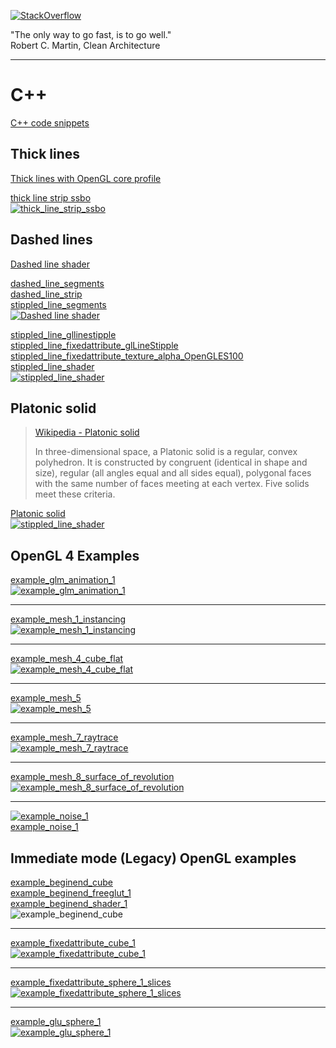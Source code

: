 [![StackOverflow](https://stackexchange.com/users/flair/7322082.png)](https://stackoverflow.com/users/5577765/rabbid76?tab=profile)

"The only way to go fast, is to go well."  
Robert C. Martin, Clean Architecture

---

# C++

[C++ code snippets](../documentation/cpp_code_snippets.md)

## Thick lines

[Thick lines with OpenGL core profile](../documentation/thick_line_shader.md)

[thick line strip ssbo](../example/cpp/opengl_line_thickness/thick_line_strip_ssbo.cpp)  
[![thick_line_strip_ssbo](../documentation/image/thick_line_2.png)](../example/cpp/opengl_line_thickness/dashed_line_strip.cpp)  

## Dashed lines

[Dashed line shader](../documentation/dashed_line_shader.md)  

[dashed_line_segments](../example/cpp/opengl_line_stipple/dashed_line_segments.cpp)  
[dashed_line_strip](../example/cpp/opengl_line_stipple/dashed_line_strip.cpp)  
[stippled_line_segments](../example/cpp/opengl_line_stipple/stippled_line_segments.cpp)  
[![Dashed line shader](../documentation/image/dashed_cube.gif)](../documentation/dashed_line_shader.md)  

[stippled_line_gllinestipple](../example/cpp/opengl_line_stipple/stippled_line_gllinestipple.cpp)  
[stippled_line_fixedattribute_glLineStipple](../example/cpp/opengl_line_stipple/stippled_line_fixedattribute_glLineStipple.cpp)  
[stippled_line_fixedattribute_texture_alpha_OpenGLES100](../example/cpp/opengl_line_stipple/stippled_line_fixedattribute_texture_alpha_OpenGLES100.cpp)  
[stippled_line_shader](../example/cpp/opengl_line_stipple/stippled_line_shader.cpp)  
[![stippled_line_shader](../documentation/image/stippled_line_shader.png)](../example/cpp/opengl_line_stipple/stippled_line_shader.cpp)  

## Platonic solid

> [Wikipedia - Platonic solid](https://en.wikipedia.org/wiki/Platonic_solid)
>
>In three-dimensional space, a Platonic solid is a regular, convex polyhedron. It is constructed by congruent (identical in shape and size), regular (all angles equal and all sides equal), polygonal faces with the same number of faces meeting at each vertex. Five solids meet these criteria.

[Platonic solid](../example/cpp/wx_widget_opengl_platonic_solid)  
[![stippled_line_shader](../screenshot/example/cpp/wx_widget_opengl_platonic_solid/wx_widget_opengl_platonic_solid.png)](../example/cpp/wx_widget_opengl_platonic_solid)  

## OpenGL 4 Examples

[example_glm_animation_1](../example/cpp/opengl/example_glm_animation_1.cpp)  
[![example_glm_animation_1](../screenshot/example/cpp/opengl/example_glm_animation_1.gif)](../example/cpp/opengl/example_glm_animation_1.cpp)  

---

[example_mesh_1_instancing](../example/cpp/opengl/example_mesh_1_instancing.cpp)  
[![example_mesh_1_instancing](../screenshot/example/cpp/opengl/example_mesh_1_instancing.gif)](../example/cpp/opengl/example_mesh_1_instancing.cpp)  

---

[example_mesh_4_cube_flat](../example/cpp/opengl/example_mesh_4_cube_flat.cpp)  
[![ example_mesh_4_cube_flat](../screenshot/example/cpp/opengl/example_mesh_4_cube_flat.gif)](../example/cpp/opengl/example_mesh_4_cube_flat.cpp)  

---

[example_mesh_5](../example/cpp/opengl/example_mesh_5.cpp)  
[![example_mesh_5](../screenshot/example/cpp/opengl/example_mesh_5.png)](../example/cpp/opengl/example_mesh_5.cpp)  

---

[example_mesh_7_raytrace](../example/cpp/opengl/example_mesh_7_raytrace.cpp)  
[![example_mesh_7_raytrace](../screenshot/example/cpp/opengl/example_mesh_7_raytrace.gif)](../example/cpp/opengl/example_mesh_7_raytrace.cpp)  

---

[example_mesh_8_surface_of_revolution](../example/cpp/opengl/example_mesh_8_surface_of_revolution.cpp)  
[![example_mesh_8_surface_of_revolution](../screenshot/example/cpp/opengl/example_mesh_8_surface_of_revolution.gif)](../example/cpp/opengl/example_mesh_8_surface_of_revolution.cpp)  

---

[![example_noise_1](../screenshot/example/cpp/opengl/example_noise_1.png)](../example/cpp/opengl/example_noise_1.cpp)  
[example_noise_1](../example/cpp/opengl/example_noise_1.cpp)

## Immediate mode (Legacy) OpenGL examples

[example_beginend_cube](../example/cpp/opengl_legacy/example_beginend_cube.cpp)  
[example_beginend_freeglut_1](../example/cpp/opengl_legacy/example_beginend_freeglut_1.cpp)  
[example_beginend_shader_1](../example/cpp/opengl_legacy/example_beginend_shader_1.cpp)  
![example_beginend_cube](../screenshot/example/cpp/opengl_legacy/example_beginend_cube.gif)  

---

[example_fixedattribute_cube_1](../example/cpp/opengl_legacy/example_fixedattribute_cube_1.cpp)  
[![example_fixedattribute_cube_1](../screenshot/example/cpp/opengl_legacy/example_fixedattribute_cube_1.gif)](../example/cpp/opengl_legacy/example_fixedattribute_cube_1.cpp)  

---

[example_fixedattribute_sphere_1_slices](../example/cpp/opengl_legacy/example_fixedattribute_sphere_1_slices.cpp)  
[![example_fixedattribute_sphere_1_slices](../screenshot/example/cpp/opengl_legacy/example_fixedattribute_sphere_1_slices.gif)](../example/cpp/opengl_legacy/example_fixedattribute_sphere_1_slices.cpp)  

---

[example_glu_sphere_1](../example/cpp/opengl_legacy/example_glu_sphere_1.cpp)  
[![example_glu_sphere_1](../screenshot/example/cpp/opengl_legacy/example_glu_sphere_1.gif)](../example/cpp/opengl_legacy/example_glu_sphere_1.cpp)  

